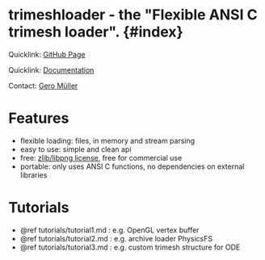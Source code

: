 # trimeshloader - the "Flexible ANSI C trimesh loader".  {#index}

Quicklink: [GitHub Page](https://github.com/geromueller/trimeshloader)

Quicklink: [Documentation](https://geromueller.github.io/trimeshloader)

Contact: [Gero Müller](post@geromueller.de)

# Features

- flexible loading: files, in memory and stream parsing
- easy to use: simple and clean api
- free: [zlib/libpng license](https://en.wikipedia.org/wiki/Zlib_License), free for commercial use
- portable: only uses ANSI C functions, no dependencies on external libraries


# Tutorials

- @ref tutorials/tutorial1.md : e.g. OpenGL vertex buffer
- @ref tutorials/tutorial2.md : e.g. archive loader PhysicsFS
- @ref tutorials/tutorial3.md : e.g. custom trimesh structure for ODE
